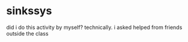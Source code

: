# sinkssys
did i do this activity by myself? technically. i asked helped from friends outside the class
